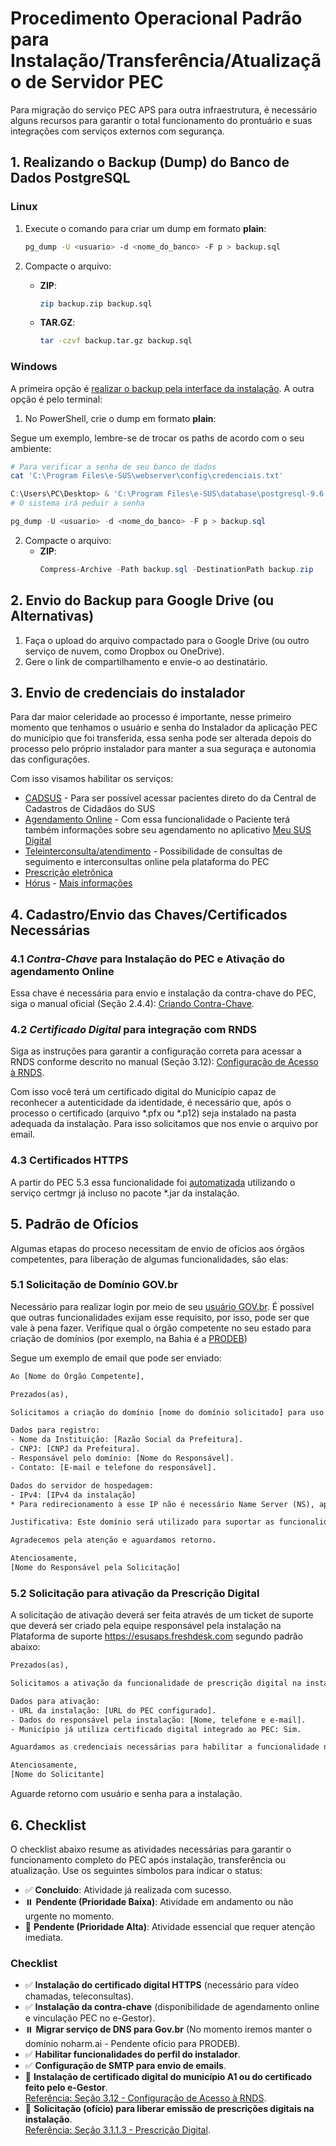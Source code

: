# Procedimento Operacional Padrão para Instalação/Transferência/Atualização de Servidor PEC

Para migração do serviço PEC APS para outra infraestrutura, é necessário alguns recursos para garantir o total funcionamento do prontuário e suas integrações com serviços externos com segurança.

## 1. Realizando o Backup (Dump) do Banco de Dados PostgreSQL

### Linux
1. Execute o comando para criar um dump em formato **plain**:
   ```bash
   pg_dump -U <usuario> -d <nome_do_banco> -F p > backup.sql
   ```

2. Compacte o arquivo:
   - **ZIP**:
     ```bash
     zip backup.zip backup.sql
     ```
   - **TAR.GZ**:
     ```bash
     tar -czvf backup.tar.gz backup.sql
     ```

### Windows

A primeira opção é [realizar o backup pela interface da instalação](https://youtu.be/D_ATuuZ7ehg?feature=shared&t=44). A outra opção é pelo terminal:

1. No PowerShell, crie o dump em formato **plain**:

Segue um exemplo, lembre-se de trocar os paths de acordo com o seu ambiente:

```powershell
# Para verificar a senha de seu banco de dados
cat 'C:\Program Files\e-SUS\webserver\config\credenciais.txt'

C:\Users\PC\Desktop> & 'C:\Program Files\e-SUS\database\postgresql-9.6.13-4-windows-x64\bin\pg_dump.exe' -U postgres -p 5433 -d esus -v | Tee-Object -FilePath backup.sql
# O sistema irá peduir a senha
```

```powershell
pg_dump -U <usuario> -d <nome_do_banco> -F p > backup.sql
```

2. Compacte o arquivo:
   - **ZIP**:
     ```powershell
     Compress-Archive -Path backup.sql -DestinationPath backup.zip
     ```

## 2. Envio do Backup para Google Drive (ou Alternativas)
1. Faça o upload do arquivo compactado para o Google Drive (ou outro serviço de nuvem, como Dropbox ou OneDrive).
2. Gere o link de compartilhamento e envie-o ao destinatário.

## 3. Envio de credenciais do instalador

Para dar maior celeridade ao processo é importante, nesse primeiro momento que tenhamos o usuário e senha do Instalador da aplicação PEC do município que foi transferida, essa senha pode ser alterada depois do processo pelo próprio instalador para manter a sua seguraça e autonomia das configurações.

Com isso visamos habilitar os serviços:
- [CADSUS](https://saps-ms.github.io/Manual-eSUS_APS/docs/PEC/PEC_03_adm_conf/#3111-cadsus) - Para ser possível acessar pacientes direto do da Central de Cadastros de Cidadãos do SUS
- [Agendamento Online](https://saps-ms.github.io/Manual-eSUS_APS/docs/PEC/PEC_03_adm_conf/#3113-agenda-online) - Com essa funcionalidade o Paciente terá também informações sobre seu agendamento no aplicativo [Meu SUS Digital](https://meususdigital.saude.gov.br/)
- [Teleinterconsulta/atendimento](https://saps-ms.github.io/Manual-eSUS_APS/docs/PEC/PEC_03_adm_conf/#3113-teleinterconsulta) - Possibilidade de consultas de seguimento e interconsultas online pela plataforma do PEC
- [Prescrição eletrônica](https://saps-ms.github.io/Manual-eSUS_APS/docs/PEC/PEC_03_adm_conf/#3113-prescri%C3%A7%C3%A3o-digital)
- [Hórus](https://saps-ms.github.io/Manual-eSUS_APS/docs/PEC/PEC_03_adm_conf/#3112-h%C3%B3rus) - [Mais informações](https://bvsms.saude.gov.br/bvs/folder/horus_folder.pdf)

## 4. Cadastro/Envio das Chaves/Certificados Necessárias

### 4.1 *Contra-Chave* para Instalação do PEC e Ativação do agendamento Online

Essa chave é necessária para envio e instalação da contra-chave do PEC, siga o manual oficial (Seção 2.4.4): [Criando Contra-Chave](https://saps-ms.github.io/Manual-eSUS_APS/docs/PEC/PEC_02_instalacao/#244-gerar-contra-chave-e-ativar-agendamento-online).

### 4.2 *Certificado Digital* para integração com RNDS

Siga as instruções para garantir a configuração correta para acessar a RNDS conforme descrito no manual (Seção 3.12): [Configuração de Acesso à RNDS](https://saps-ms.github.io/Manual-eSUS_APS/docs/PEC/PEC_03_adm_conf/#312-acessando-a-rnds-por-meio-do-pec).

Com isso você terá um certificado digital do Município capaz de reconhecer a autenticidade da identidade, é necessário que, após o processo o certificado (arquivo *.pfx ou *.p12) seja instalado na pasta adequada da instalação. Para isso solicitamos que nos envie o arquivo por email.

### 4.3 Certificados HTTPS

A partir do PEC 5.3 essa funcionalidade foi [automatizada](https://saps-ms.github.io/Manual-eSUS_APS/docs/Apoio%20a%20Implanta%C3%A7%C3%A3o/HTTPS_Automatizado/) utilizando o serviço certmgr já incluso no pacote *.jar da instalação. 

## 5. Padrão de Ofícios

Algumas etapas do proceso necessitam de envio de ofícios aos órgãos competentes, para liberação de algumas funcionalidades, são elas:

### 5.1 Solicitação de Domínio GOV.br

Necessário para realizar login por meio de seu [usuário GOV.br](https://saps-ms.github.io/Manual-eSUS_APS/docs/Apoio%20a%20Implanta%C3%A7%C3%A3o/HTTPS_Automatizado/#requisitos-obrigat%C3%B3rios). É possível que outras funcionalidades exijam esse requisito, por isso, pode ser que vale à pena fazer. Verifique qual o órgão competente no seu estado para criação de domínios (por exemplo, na Bahia é a [PRODEB](https://www.prodeb.ba.gov.br/page/registro-de-dominio))

Segue um exemplo de email que pode ser enviado:

```txt
Ao [Nome do Órgão Competente],

Prezados(as),

Solicitamos a criação do domínio [nome do domínio solicitado] para uso oficial nas atividades de saúde pública do município de [Nome do Município], em conformidade com as diretrizes do Ministério da Saúde e com foco na implantação do Prontuário Eletrônico do Cidadão (PEC e-SUS APS).

Dados para registro:
- Nome da Instituição: [Razão Social da Prefeitura].
- CNPJ: [CNPJ da Prefeitura].
- Responsável pelo domínio: [Nome do Responsável].
- Contato: [E-mail e telefone do responsável].

Dados do servidor de hospedagem:
- IPv4: [IPv4 da instalação]
* Para redirecionamento à esse IP não é necessário Name Server (NS), apenas que o subdomínio tenha um apontamento do tipo A para o IPv4.

Justificativa: Este domínio será utilizado para suportar as funcionalidades do PEC, como teleconsultas, prescrições digitais e agendamentos online, além de garantir a integração com serviços como RNDS e CADSUS.

Agradecemos pela atenção e aguardamos retorno.

Atenciosamente,
[Nome do Responsável pela Solicitação]
```

### 5.2 Solicitação para ativação da Prescrição Digital

A solicitação de ativação deverá ser feita através de um ticket de suporte que deverá ser criado pela equipe responsável pela instalação na Plataforma de suporte https://esusaps.freshdesk.com segundo padrão abaixo:

```txt
Prezados(as),

Solicitamos a ativação da funcionalidade de prescrição digital na instalação do PEC do município de [Nome do Município], conforme as orientações do manual oficial.

Dados para ativação:
- URL da instalação: [URL do PEC configurado].
- Dados do responsável pela instalação: [Nome, telefone e e-mail].
- Município já utiliza certificado digital integrado ao PEC: Sim.

Aguardamos as credenciais necessárias para habilitar a funcionalidade no perfil do administrador da instalação.

Atenciosamente,
[Nome do Solicitante]
```

Aguarde retorno com usuário e senha para a instalação.

## 6. Checklist

O checklist abaixo resume as atividades necessárias para garantir o funcionamento completo do PEC após instalação, transferência ou atualização. Use os seguintes símbolos para indicar o status:

- ✅ **Concluído**: Atividade já realizada com sucesso.
- ⏸️ **Pendente (Prioridade Baixa)**: Atividade em andamento ou não urgente no momento.
- 🚩 **Pendente (Prioridade Alta)**: Atividade essencial que requer atenção imediata.

### **Checklist**

- ✅ **Instalação do certificado digital HTTPS** (necessário para vídeo chamadas, teleconsultas).
- ✅ **Instalação da contra-chave** (disponibilidade de agendamento online e vinculação PEC no e-Gestor).
- ⏸️ **Migrar serviço de DNS para Gov.br** (No momento iremos manter o domínio noharm.ai - Pendente ofício para PRODEB).
- ✅ **Habilitar funcionalidades do perfil do instalador**.
- ✅ **Configuração de SMTP para envio de emails**.
- 🚩 **Instalação de certificado digital do município A1 ou do certificado feito pelo e-Gestor**.  
  [Referência: Seção 3.12 - Configuração de Acesso à RNDS](https://saps-ms.github.io/Manual-eSUS_APS/docs/PEC/PEC_03_adm_conf/#312-acessando-a-rnds-por-meio-do-pec).
- 🚩 **Solicitação (ofício) para liberar emissão de prescrições digitais na instalação**.  
  [Referência: Seção 3.1.1.3 - Prescrição Digital](https://saps-ms.github.io/Manual-eSUS_APS/docs/PEC/PEC_03_adm_conf/#3113-prescri%C3%A7%C3%A3o-digital).